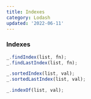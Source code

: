 ```yaml
---
title: Indexes
category: Lodash
updated: '2022-06-11'
---
```


### Indexes

```js
_.findIndex(list, fn);
_.findLastIndex(list, fn);
```

```js
_.sortedIndex(list, val);
_.sortedLastIndex(list, val);
```

```js
_.indexOf(list, val);
```
